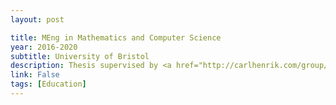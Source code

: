 ```yaml
---
layout: post

title: MEng in Mathematics and Computer Science
year: 2016-2020
subtitle: University of Bristol
description: Thesis supervised by <a href="http://carlhenrik.com/group/" target="_blank">Dr Carl Henrik Ek</a>
link: False
tags: [Education]
---
```

